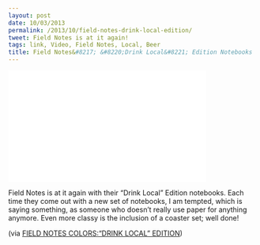 ```yaml
---
layout: post
date: 10/03/2013
permalink: /2013/10/field-notes-drink-local-edition/
tweet: Field Notes is at it again!
tags: link, Video, Field Notes, Local, Beer
title: Field Notes&#8217; &#8220;Drink Local&#8221; Edition Notebooks
---
```


<iframe id="video" src="//player.vimeo.com/video/75224994?title=0&byline=0&portrait=0" width="400" height="225" frameborder="0" title="Field Notes: Drink Local Edition" webkitallowfullscreen mozallowfullscreen allowfullscreen></iframe><br/>

<p>Field Notes is at it again with their &#8220;Drink Local&#8221; Edition notebooks. Each time they come out with a new set of notebooks, I am tempted, which is saying something, as someone who doesn&#8217;t really use paper for anything anymore. Even more classy is the inclusion of a coaster set; well done!</p>

<p>(via <a href="http://fieldnotesbrand.com/colors/drink/">FIELD NOTES COLORS:“DRINK LOCAL” EDITION</a>)</p>